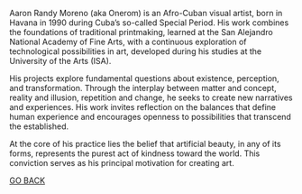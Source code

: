 Aaron Randy Moreno (aka Onerom) is an Afro-Cuban visual artist, born in Havana in 1990 during Cuba’s so-called Special Period. His work combines the foundations of traditional printmaking, learned at the San Alejandro National Academy of Fine Arts, with a continuous exploration of technological possibilities in art, developed during his studies at the University of the Arts (ISA).

His projects explore fundamental questions about existence, perception, and transformation. Through the interplay between matter and concept, reality and illusion, repetition and change, he seeks to create new narratives and experiences. His work invites reflection on the balances that define human experience and encourages openness to possibilities that transcend the established.

At the core of his practice lies the belief that artificial beauty, in any of its forms, represents the purest act of kindness toward the world. This conviction serves as his principal motivation for creating art.



[GO BACK](https://aaronrmoreno.github.io/ABOUT)

